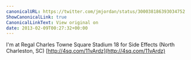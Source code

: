 ```yaml
---
canonicalURL: https://twitter.com/jmjordan/status/300038186393034752
ShowCanonicalLink: true
CanonicalLinkText: View original on
date: 2013-02-09T00:27:32+00:00
---
```

I'm at Regal Charles Towne Square Stadium 18 for Side Effects (North Charleston, SC) [http://4sq.com/11vArdz](http://4sq.com/11vArdz)